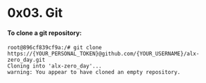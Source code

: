 # 0x03. Git

#### To clone a git repository:
```
root@896cf839cf9a:/# git clone https://{YOUR_PERSONAL_TOKEN}@github.com/{YOUR_USERNAME}/alx-zero_day.git                  
Cloning into 'alx-zero_day'...
warning: You appear to have cloned an empty repository.
```
